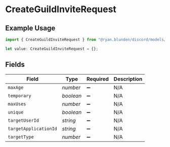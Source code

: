# CreateGuildInviteRequest

## Example Usage

```typescript
import { CreateGuildInviteRequest } from "@ryan.blunden/discord/models/components";

let value: CreateGuildInviteRequest = {};
```

## Fields

| Field                 | Type                  | Required              | Description           |
| --------------------- | --------------------- | --------------------- | --------------------- |
| `maxAge`              | *number*              | :heavy_minus_sign:    | N/A                   |
| `temporary`           | *boolean*             | :heavy_minus_sign:    | N/A                   |
| `maxUses`             | *number*              | :heavy_minus_sign:    | N/A                   |
| `unique`              | *boolean*             | :heavy_minus_sign:    | N/A                   |
| `targetUserId`        | *string*              | :heavy_minus_sign:    | N/A                   |
| `targetApplicationId` | *string*              | :heavy_minus_sign:    | N/A                   |
| `targetType`          | *number*              | :heavy_minus_sign:    | N/A                   |